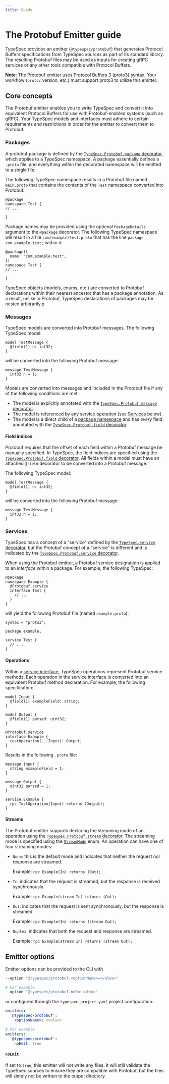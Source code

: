 ```yaml
---
title: Guide
---
```


# The Protobuf Emitter guide

TypeSpec provides an emitter (`@typespec/protobuf`) that generates Protocol Buffers specifications from TypeSpec sources as part of its standard library. The resulting Protobuf files may be used as inputs for creating gRPC services or any other tools compatible with Protocol Buffers.

**Note**: The Protobuf emitter uses Protocol Buffers 3 (proto3) syntax. Your workflow (`protoc` version, etc.) must support proto3 to utilize this emitter.

## Core concepts

The Protobuf emitter enables you to write TypeSpec and convert it into equivalent Protocol Buffers for use with Protobuf-enabled systems (such as gRPC). Your TypeSpec models and interfaces must adhere to certain requirements and restrictions in order for the emitter to convert them to Protobuf.

### Packages

A protobuf package is defined by the [`TypeSpec.Protobuf.package` decorator][protobuf-package], which applies to a TypeSpec namespace. A package essentially defines a `.proto` file, and everything within the decorated namespace will be emitted to a single file.

The following TypeSpec namespace results in a Protobuf file named `main.proto` that contains the contents of the `Test` namespace converted into Protobuf.

```typespec
@package
namespace Test {
// ...

}
```

Package names may be provided using the optional `PackageDetails` argument to the `@package` decorator. The following TypeSpec namespace will result in a file `com/example/test.proto` that has the line `package com.example.test;` within it:

```typespec
@package({
  name: "com.example.test",
})
namespace Test {
// ...

}
```

TypeSpec objects (models, enums, etc.) are converted to Protobuf declarations within their nearest ancestor that has a package annotation. As a result, unlike in Protobuf, TypeSpec declarations of packages may be nested arbitrarily.p

### Messages

TypeSpec models are converted into Protobuf messages. The following TypeSpec model:

```typespec
model TestMessage {
  @field(1) n: int32;
}
```

will be converted into the following Protobuf message:

```proto3
message TestMessage {
  int32 n = 1;
}
```

Models are converted into messages and included in the Protobuf file if any of the following conditions are met:

- The model is explicitly annotated with the [`TypeSpec.Protobuf.message` decorator][protobuf-message].
- The model is referenced by any service operation (see [Services](#services) below).
- The model is a direct child of a [package namespace](#packages) and has _every_ field annotated with the [`TypeSpec.Protobuf.field` decorator][protobuf-field].

#### Field indices

Protobuf requires that the offset of each field within a Protobuf message be manually specified. In TypeSpec, the field indices are specified using the [`TypeSpec.Protobuf.field` decorator][protobuf-field]. All fields within a model must have an attached `@field` decorator to be converted into a Protobuf message.

The following TypeSpec model:

```typespec
model TestMessage {
  @field(1) n: int32;
}
```

will be converted into the following Protobuf message:

```proto3
message TestMessage {
  int32 n = 1;
}
```

### Services

TypeSpec has a concept of a "service" defined by the [`TypeSpec.service` decorator][native-service], but the Protobuf concept of a "service" is different and is indicated by the [`TypeSpec.Protobuf.service` decorator][protobuf-service].

When using the Protobuf emitter, a Protobuf service designation is applied to an _interface_ within a package. For example, the following TypeSpec:

```typespec
@package
namespace Example {
  @Protobuf.service
  interface Test {
    // ...
  }
}
```

will yield the following Protobuf file (named `example.proto`):

```proto3
syntax = "proto3";

package example;

service Test {
  // ...
}
```

#### Operations

Within a [service interface](#services), TypeSpec operations represent Protobuf service methods. Each operation in the service interface is converted into an equivalent Protobuf method declaration. For example, the following specification:

```typespec
model Input {
  @field(1) exampleField: string;
}

model Output {
  @field(1) parsed: uint32;
}

@Protobuf.service
interface Example {
  testOperation(...Input): Output;
}
```

Results in the following `.proto` file:

```proto3
message Input {
  string exampleField = 1;
}

message Output {
  uint32 parsed = 1;
}

service Example {
  rpc TestOperation(Input) returns (Output);
}
```

#### Streams

The Protobuf emitter supports declaring the streaming mode of an operation using the [`TypeSpec.Protobuf.stream` decorator][protobuf-stream]. The streaming mode is specified using the [`StreamMode`][protobuf-stream-mode] enum. An operation can have one of four streaming modes:

- `None`: this is the default mode and indicates that neither the request nor response are streamed.

  Example: `rpc Example(In) returns (Out);`

- `In`: indicates that the request is streamed, but the response is received synchronously.

  Example: `rpc Example(stream In) returns (Out);`

- `Out`: indicates that the request is sent synchronously, but the response is streamed.

  Example: `rpc Example(In) returns (stream Out);`

- `Duplex`: indicates that both the request and response are streamed.

  Example: `rpc Example(stream In) returns (stream Out);`

## Emitter options

Emitter options can be provided to the CLI with

```bash
--option "@typespec/protobuf.<optionName>=<value>"

# For example
--option "@typespec/protobuf.noEmit=true"
```

or configured through the `typespec-project.yaml` project configuration:

```yaml
emitters:
  '@typespec/protobuf':
    <optionName>: <value>

# For example
emitters:
  '@typespec/protobuf':
    noEmit: true
```

#### `noEmit`

If set to `true`, this emitter will not write any files. It will still validate the TypeSpec sources to ensure they are compatible with Protobuf, but the files will simply not be written to the output directory.

[native-service]: ../built-in-decorators#service
[protobuf-service]: reference/decorators#@TypeSpec.Protobuf.service
[protobuf-package]: reference/decorators#@TypeSpec.Protobuf.package
[protobuf-field]: reference/decorators#@TypeSpec.Protobuf.field
[protobuf-stream]: reference/decorators#@TypeSpec.Protobuf.stream
[protobuf-stream-mode]: reference/data-types#TypeSpec.Protobuf.StreamMode
[protobuf-message]: reference/decorators#@TypeSpec.Protobuf.message
